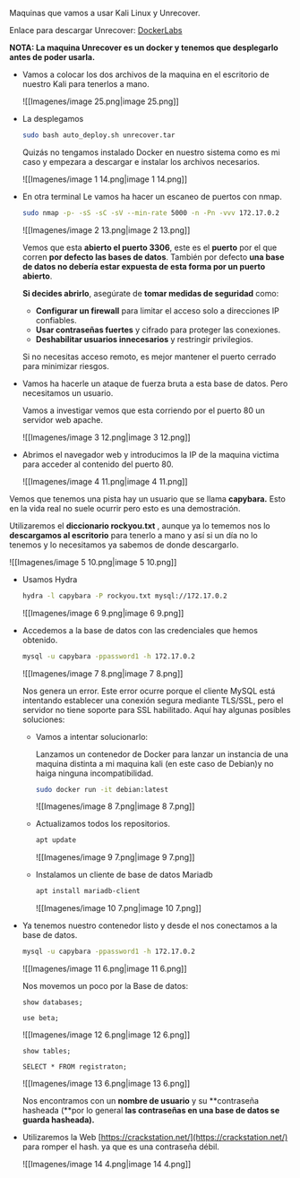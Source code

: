 Maquinas que vamos a usar Kali Linux y Unrecover.

Enlace para descargar Unrecover: [DockerLabs](https://dockerlabs.es/)

**NOTA: La maquina Unrecover es un docker y tenemos que desplegarlo antes de poder usarla.**

- Vamos a colocar los dos archivos de la maquina en el escritorio de nuestro Kali para tenerlos a mano.
    
    ![[Imagenes/image 25.png|image 25.png]]
    

  

- La desplegamos
    
    ```Bash
    sudo bash auto_deploy.sh unrecover.tar
    ```
    
    Quizás no tengamos instalado Docker en nuestro sistema como es mi caso y empezara a descargar e instalar los archivos necesarios.
    
    ![[Imagenes/image 1 14.png|image 1 14.png]]
    
      
    
- En otra terminal Le vamos ha hacer un escaneo de puertos con nmap.
    
    ```Bash
    sudo nmap -p- -sS -sC -sV --min-rate 5000 -n -Pn -vvv 172.17.0.2
    ```
    
    ![[Imagenes/image 2 13.png|image 2 13.png]]
    
    Vemos que esta **abierto el puerto 3306**, este es el **puerto** por el que corren **por defecto las bases de datos**. También por defecto **una base de datos no debería estar expuesta de esta forma por un puerto abierto**.
    
    **Si decides abrirlo**, asegúrate de **tomar medidas de seguridad** como:
    
    - **Configurar un firewall** para limitar el acceso solo a direcciones IP confiables.
    - **Usar contraseñas fuertes** y cifrado para proteger las conexiones.
    - **Deshabilitar usuarios innecesarios** y restringir privilegios.
    
    Si no necesitas acceso remoto, es mejor mantener el puerto cerrado para minimizar riesgos.
    

  

- Vamos ha hacerle un ataque de fuerza bruta a esta base de datos. Pero necesitamos un usuario.
    
    Vamos a investigar vemos que esta corriendo por el puerto 80 un servidor web apache.
    
    ![[Imagenes/image 3 12.png|image 3 12.png]]
    

  

- Abrimos el navegador web y introducimos la IP de la maquina victima para acceder al contenido del puerto 80.
    
    ![[Imagenes/image 4 11.png|image 4 11.png]]
    

Vemos que tenemos una pista hay un usuario que se llama **capybara.** Esto en la vida real no suele ocurrir pero esto es una demostración.

Utilizaremos el **diccionario rockyou.txt** , aunque ya lo tememos nos lo **descargamos al escritorio** para tenerlo a mano y así si un día no lo tenemos y lo necesitamos ya sabemos de donde descargarlo.

![[Imagenes/image 5 10.png|image 5 10.png]]

  

- Usamos Hydra
    
    ```Bash
    hydra -l capybara -P rockyou.txt mysql://172.17.0.2
    ```
    
    ![[Imagenes/image 6 9.png|image 6 9.png]]
    
      
    
- Accedemos a la base de datos con las credenciales que hemos obtenido.
    
    ```Bash
    mysql -u capybara -ppassword1 -h 172.17.0.2
    ```
    
    ![[Imagenes/image 7 8.png|image 7 8.png]]
    
      
    
    Nos genera un error. Este error ocurre porque el cliente MySQL está intentando establecer una conexión segura mediante TLS/SSL, pero el servidor no tiene soporte para SSL habilitado. Aquí hay algunas posibles soluciones:
    
    - Vamos a intentar solucionarlo:
        
        Lanzamos un contenedor de Docker para lanzar un instancia de una maquina distinta a mi maquina kali (en este caso de Debian)y no haiga ninguna incompatibilidad.
        
        ```Bash
        sudo docker run -it debian:latest
        ```
        
        ![[Imagenes/image 8 7.png|image 8 7.png]]
        
          
        
    - Actualizamos todos los repositorios.
        
        ```Bash
        apt update
        ```
        
        ![[Imagenes/image 9 7.png|image 9 7.png]]
        
    
      
    
    - Instalamos un cliente de base de datos Mariadb
        
        ```Bash
        apt install mariadb-client
        ```
        
        ![[Imagenes/image 10 7.png|image 10 7.png]]
        

- Ya tenemos nuestro contenedor listo y desde el nos conectamos a la base de datos.
    
    ```Bash
    mysql -u capybara -ppassword1 -h 172.17.0.2
    ```
    
    ![[Imagenes/image 11 6.png|image 11 6.png]]
    
      
    
    Nos movemos un poco por la Base de datos:
    
    `show databases;`
    
    `use beta;`
    
    ![[Imagenes/image 12 6.png|image 12 6.png]]
    
      
    
    `show tables;`
    
    `SELECT * FROM registraton;`
    
    ![[Imagenes/image 13 6.png|image 13 6.png]]
    
    Nos encontramos con un **nombre de usuario** y su **contraseña hasheada (**por lo general **las contraseñas en una base de datos se guarda hasheada).**
    
- Utilizaremos la Web [https://crackstation.net/](https://crackstation.net/) para romper el hash. ya que es una contraseña débil.
    
    ![[Imagenes/image 14 4.png|image 14 4.png]]